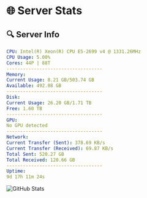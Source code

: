 # 🌐 Server Stats
## 🔍 Server Info
```yaml
CPU: Intel(R) Xeon(R) CPU E5-2699 v4 @ 1331.26MHz
CPU Usage: 5.00%
Cores: 44P | 88T
-----------------------------------
Memory:
Current Usage: 8.21 GB/503.74 GB
Available: 492.08 GB
-----------------------------------
Disk:
Current Usage: 26.20 GB/1.71 TB
Free: 1.60 TB
-----------------------------------
GPU:
No GPU detected
-----------------------------------
Network:
Current Transfer (Sent): 378.69 KB/s
Current Transfer (Received): 69.87 KB/s
Total Sent: 520.27 GB
Total Received: 120.66 GB
-----------------------------------
Uptime:
9d 17h 11m 24s
```
![GitHub Stats](https://img.shields.io/badge/Updated-2025-04-29_10:20:12-blue)